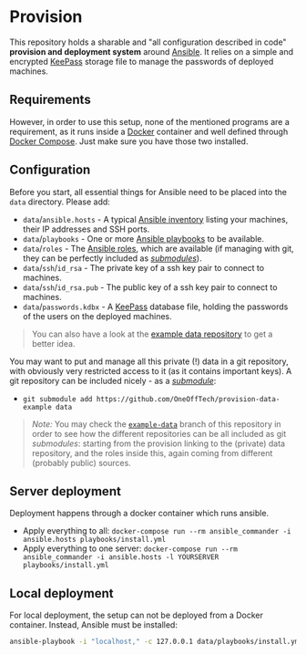 # Provision

This repository holds a sharable and "all configuration described in code" **provision and deployment system** around [Ansible](https://www.ansible.com/). It relies on a simple and encrypted [KeePass](https://keepass.info) storage file to manage the passwords of deployed machines.

## Requirements

However, in order to use this setup, none of the mentioned programs are a requirement, as it runs inside a [Docker](https://www.docker.com/) container and well defined through [Docker Compose](https://docs.docker.com/compose/). Just make sure you have those two installed.

## Configuration

Before you start, all essential things for Ansible need to be placed into the `data` directory. Please add:

* `data`/`ansible.hosts` - A typical [Ansible inventory](https://docs.ansible.com/ansible/latest/user_guide/intro_inventory.html) listing your machines, their IP addresses and SSH ports.
* `data`/`playbooks` - One or more [Ansible playbooks](https://docs.ansible.com/ansible/latest/user_guide/playbooks_intro.html) to be available.
* `data`/`roles` - The [Ansible roles](https://docs.ansible.com/ansible/devel/user_guide/playbooks_reuse_roles.html), which are available (if managing with git, they can be perfectly included as _[submodules](https://git-scm.com/book/en/v2/Git-Tools-Submodules)_).
* `data`/`ssh`/`id_rsa` - The private key of a ssh key pair to connect to machines.
* `data`/`ssh`/`id_rsa.pub` - The public key of a ssh key pair to connect to machines.
* `data`/`passwords.kdbx` - A [KeePass](https://keepass.info) database file, holding the passwords of the users on the deployed machines.

> You can also have a look at the [example data repository](https://github.com/OneOffTech/provision-data-example) to get a better idea.

You may want to put and manage all this private (!) data in a git repository, with obviously very restricted access to it (as it contains important keys). A git repository can be included nicely - as a _[submodule](https://git-scm.com/book/en/v2/Git-Tools-Submodules)_:

* `git submodule add https://github.com/OneOffTech/provision-data-example data`

> _Note:_ You may check the [`example-data`](https://github.com/OneOffTech/provision/tree/example-data) branch of this repository in order to see how the different repositories can be all included as git _submodules_: starting from the provision linking to the (private) data repository, and the roles inside this, again coming from different (probably public) sources.

## Server deployment

Deployment happens through a docker container which runs ansible.

* Apply everything to all: `docker-compose run --rm ansible_commander -i ansible.hosts playbooks/install.yml`
* Apply everything to one server: `docker-compose run --rm ansible_commander -i ansible.hosts -l YOURSERVER playbooks/install.yml`

## Local deployment

For local deployment,  the setup can not be deployed from a Docker container. Instead, Ansible must be installed:

```bash
ansible-playbook -i "localhost," -c 127.0.0.1 data/playbooks/install.yml
```
